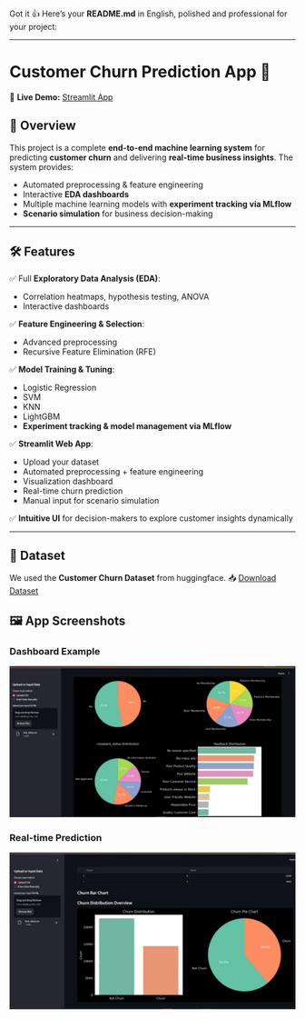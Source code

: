 Got it 👍 Here’s your **README.md** in English, polished and professional for your project:

---

# Customer Churn Prediction App 🚀

🔗 **Live Demo:** [Streamlit App](https://customer-churn-h3k4phfarha9liremwpswp.streamlit.app/)

## 📌 Overview

This project is a complete **end-to-end machine learning system** for predicting **customer churn** and delivering **real-time business insights**.
The system provides:

* Automated preprocessing & feature engineering
* Interactive **EDA dashboards**
* Multiple machine learning models with **experiment tracking via MLflow**
* **Scenario simulation** for business decision-making

---

## 🛠️ Features

✅ Full **Exploratory Data Analysis (EDA)**:

* Correlation heatmaps, hypothesis testing, ANOVA
* Interactive dashboards

✅ **Feature Engineering & Selection**:

* Advanced preprocessing
* Recursive Feature Elimination (RFE)

✅ **Model Training & Tuning**:

* Logistic Regression
* SVM
* KNN
* LightGBM
* **Experiment tracking & model management via MLflow**

✅ **Streamlit Web App**:

* Upload your dataset
* Automated preprocessing + feature engineering
* Visualization dashboard
* Real-time churn prediction
* Manual input for scenario simulation

✅ **Intuitive UI** for decision-makers to explore customer insights dynamically

---

## 📂 Dataset

We used the **Customer Churn Dataset** from huggingface.
📥 [Download Dataset](https://huggingface.co/datasets/d0r1h/customer_churn/tree/main)



## 🖼️ App Screenshots

### Dashboard Example  
![visualization](images/img1_churn.jpg)  

### Real-time Prediction  
![Prediction](images/img2churn.jpg)  
